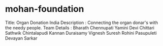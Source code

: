 # mohan-foundation
Title: Organ Donation India
Description : Connecting the organ donar's with the needy people.
Team Details : Bharath Chennupati
  Yamini Devi Chittari
  Sathwik Chintalapudi
  Kannan Duraisamy
  Vignesh Suresh
  Rohini Pasupuleti
  Devayan Sarkar